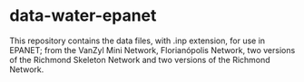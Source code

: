 # data-water-epanet
This repository contains the data files, with .inp extension, for use in EPANET; from the VanZyl Mini Network, Florianópolis Network, two versions of the Richmond Skeleton Network and two versions of the Richmond Network.
